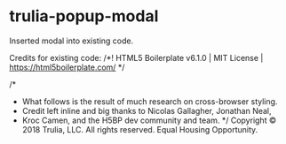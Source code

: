 # trulia-popup-modal
Inserted modal into existing code.

Credits for existing code:
/*! HTML5 Boilerplate v6.1.0 | MIT License | https://html5boilerplate.com/ */

/*
 * What follows is the result of much research on cross-browser styling.
 * Credit left inline and big thanks to Nicolas Gallagher, Jonathan Neal,
 * Kroc Camen, and the H5BP dev community and team.
 */
Copyright © 2018 Trulia, LLC. All rights reserved. Equal Housing Opportunity.
